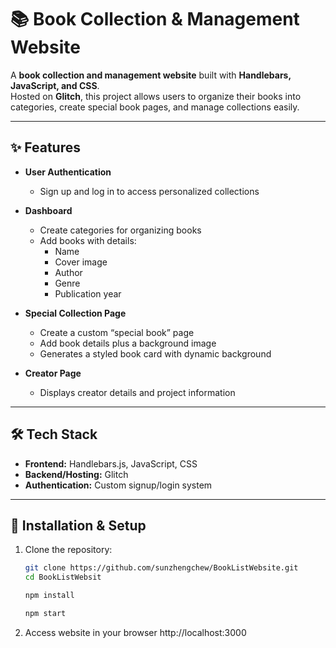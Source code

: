 # 📚 Book Collection & Management Website

A **book collection and management website** built with **Handlebars, JavaScript, and CSS**.  
Hosted on **Glitch**, this project allows users to organize their books into categories, create special book pages, and manage collections easily.

---

## ✨ Features

- **User Authentication**  
  - Sign up and log in to access personalized collections  

- **Dashboard**  
  - Create categories for organizing books  
  - Add books with details:  
    - Name  
    - Cover image  
    - Author  
    - Genre  
    - Publication year  

- **Special Collection Page**  
  - Create a custom “special book” page  
  - Add book details plus a background image  
  - Generates a styled book card with dynamic background  

- **Creator Page**  
  - Displays creator details and project information  

---

## 🛠️ Tech Stack

- **Frontend:** Handlebars.js, JavaScript, CSS  
- **Backend/Hosting:** Glitch  
- **Authentication:** Custom signup/login system  

---

## 🚀 Installation & Setup

1. Clone the repository:
   ```bash
   git clone https://github.com/sunzhengchew/BookListWebsite.git
   cd BookListWebsit

   npm install

   npm start
   
2. Access website in your browser
   http://localhost:3000
